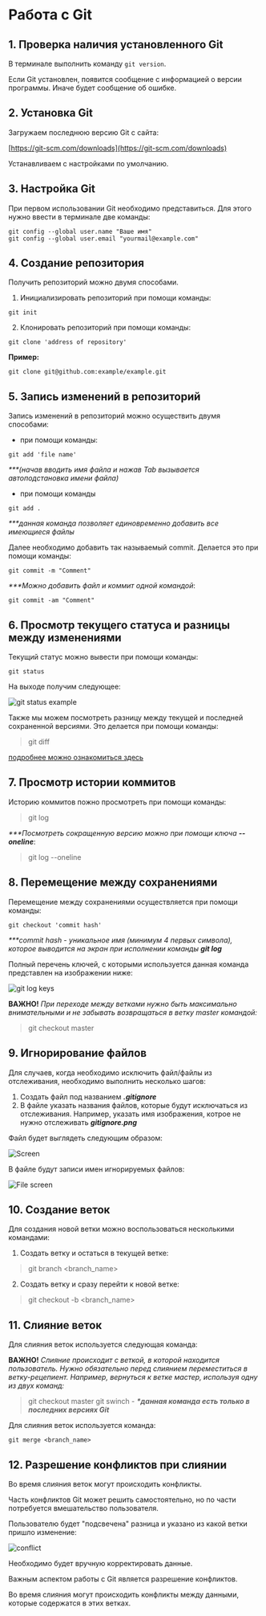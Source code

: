 # Работа с Git

## 1. Проверка наличия установленного Git
В терминале выполнить команду `git version`.

Если Git установлен, появится сообщение с 
информацией о версии программы. 
Иначе будет сообщение об ошибке.

## 2. Установка Git

Загружаем последнюю версию Git с сайта:

[https://git-scm.com/downloads](https://git-scm.com/downloads)

Устанавливаем с настройками по умолчанию.

## 3. Настройка Git

При первом использовании Git необходимо
представиться. Для этого нужно ввести в
терминале две команды:
```
git config --global user.name "Ваше имя"
git config --global user.email "yourmail@example.com"
```

## 4. Создание репозитория

Получить репозиторий можно двумя способами.

1. Инициализировать репозиторий при помощи команды:
```
git init
```
2. Клонировать репозиторий при помощи команды:
```
git clone 'address of repository'
```
**Пример:**
```
git clone git@github.com:example/example.git
```
## 5. Запись изменений в репозиторий

Запись изменений в репозиторий можно осуществить 
двумя способами:
* при помощи команды:
```
git add 'file name' 
```

_***(начав вводить имя файла и нажав Tab
вызывается автоподстановка имени файла)_

* при помощи команды
```
git add .
```

_***данная команда позволяет единовременно добавить все имеющиеся файлы_

Далее необходимо добавить так называемый commit.
Делается это при помощи команды:
```
git commit -m "Comment"
```

_***Можно добавить файл и коммит одной командой_:
```
git commit -am "Comment"
```

## 6. Просмотр текущего статуса и разницы между изменениями

Текущий статус можно вывести при помощи команды:

```
git status
```

На выходе получим следующее:

![git status example](gitstatus.png)

Также мы можем посмотреть разницу между текущей
и последней сохраненной версиями. Это делается
при помощи команды:

> git diff

[подробнее можно ознакомиться здесь](https://git-scm.com/book/ru/v2/%D0%9E%D1%81%D0%BD%D0%BE%D0%B2%D1%8B-Git-%D0%97%D0%B0%D0%BF%D0%B8%D1%81%D1%8C-%D0%B8%D0%B7%D0%BC%D0%B5%D0%BD%D0%B5%D0%BD%D0%B8%D0%B9-%D0%B2-%D1%80%D0%B5%D0%BF%D0%BE%D0%B7%D0%B8%D1%82%D0%BE%D1%80%D0%B8%D0%B9)


## 7. Просмотр истории коммитов

Историю коммитов пожно просмотреть при помощи команды:

> git log

_***Посмотреть сокращенную версию можно при помощи
ключа **--oneline**_:
> git log --oneline

## 8. Перемещение между сохранениями

Перемещение между сохранениями осуществляется при помощи команды:
```
git checkout 'commit hash'
```
_***commit hash - уникальное имя (минимум 4 первых символа),
которое выводится на экран при исполнении команды
**git log**_

Полный перечень ключей, с которыми используется
данная команда представлен на изображении ниже:

![git log keys](gitcheckoutkeys.png)

****ВАЖНО!**** *При переходе между ветками нужно
быть максимально внимательными и не забывать
возвращаться в ветку master командой:*
> git checkout master

## 9. Игнорирование файлов

Для случаев, когда необходимо исключить файл/файлы
из отслеживания, необходимо выполнить несколько шагов:

1. Создать файл под названием ***__.gitignore__***
2. В файле указать названия файлов, которые будут
исключаться из отслеживания. Например, указать имя изображения, котрое
не нужно отслеживать ***__gitignore.png__***

Файл будет выглядеть следующим образом:

![Screen](gitignore.png)

В файле будут записи имен игнорируемых файлов:

![File screen](gitignore_file.png)

## 10. Создание веток

Для создания новой ветки можно воспользоваться
несколькими командами:

1. Создать ветку и остаться в текущей ветке:

> git branch <branch_name>

2. Создать ветку и сразу перейти к новой ветке:

> git checkout -b <branch_name>

## 11. Слияние веток

Для слияния веток используется следующая команда: 

****ВАЖНО!**** *Слияние происходит с веткой, в которой находится 
пользователь. Нужно обязательно перед слиянием переместиться
в ветку-рецепиент. Например, вернуться к ветке мастер, используя одну из 
двух команд:*
> git checkout master
> git swinch - ___*данная команда есть только в последних версиях Git___

Для слияния веток используется команда:

```
git merge <branch_name>
```

## 12. Разрешение конфликтов при слиянии

Во время слияния веток могут происходить конфликты.

Часть конфликтов Git может решить самостоятельно, но по части
потребуется вмешательство пользователя.

Пользователю будет "подсвечена" разница и указано 
из какой ветки пришло изменение:

![conflict](conflicts.png)

Необходимо будет вручную корректировать данные.

Важным аспектом работы с Git является разрешение конфликтов.

Во время слияния могут происходить конфликты между данными,
которые содержатся в этих ветках.
